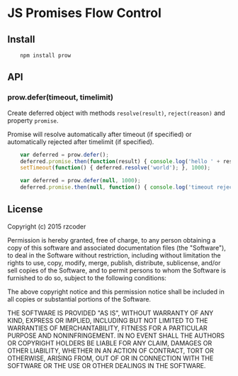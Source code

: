 # JS Promises Flow Control

## Install
```
    npm install prow
```

## API

### prow.defer(timeout, timelimit)
Create deferred object with methods `resolve(result)`, `reject(reason)` and property `promise`.

Promise will resolve automatically after timeout (if specified) or automatically rejected after timelimit (if specified).

```js
    var deferred = prow.defer();
    deferred.promise.then(function(result) { console.log('hello ' + result); });
    setTimeout(function() { deferred.resolve('world'); }, 1000);

    var deferred = prow.defer(null, 1000);
    deferred.promise.then(null, function() { console.log('timeout rejected'); });
```


## License

Copyright (c) 2015 rzcoder

Permission is hereby granted, free of charge, to any person obtaining a copy of this software and associated documentation files (the "Software"), to deal in the Software without restriction, including without limitation the rights to use, copy, modify, merge, publish, distribute, sublicense, and/or sell copies of the Software, and to permit persons to whom the Software is furnished to do so, subject to the following conditions:

The above copyright notice and this permission notice shall be included in all copies or substantial portions of the Software.

THE SOFTWARE IS PROVIDED "AS IS", WITHOUT WARRANTY OF ANY KIND, EXPRESS OR IMPLIED, INCLUDING BUT NOT LIMITED TO THE WARRANTIES OF MERCHANTABILITY, FITNESS FOR A PARTICULAR PURPOSE AND NONINFRINGEMENT. IN NO EVENT SHALL THE AUTHORS OR COPYRIGHT HOLDERS BE LIABLE FOR ANY CLAIM, DAMAGES OR OTHER LIABILITY, WHETHER IN AN ACTION OF CONTRACT, TORT OR OTHERWISE, ARISING FROM, OUT OF OR IN CONNECTION WITH THE SOFTWARE OR THE USE OR OTHER DEALINGS IN THE SOFTWARE.